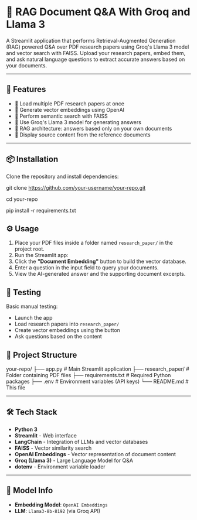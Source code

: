 # 🧠 RAG Document Q&A With Groq and Llama 3

A Streamlit application that performs Retrieval-Augmented Generation (RAG) powered Q&A over PDF research papers using Groq's Llama 3 model and vector search with FAISS. Upload your research papers, embed them, and ask natural language questions to extract accurate answers based on your documents.

---

## 🚀 Features

- 🧾 Load multiple PDF research papers at once
- 🧠 Generate vector embeddings using OpenAI
- 🔎 Perform semantic search with FAISS
- 🤖 Use Groq's Llama 3 model for generating answers
- 🧷 RAG architecture: answers based only on your own documents
- 📄 Display source content from the reference documents

---

## 📦 Installation

Clone the repository and install dependencies:

git clone https://github.com/your-username/your-repo.git

cd your-repo

pip install -r requirements.txt


## ⚙️ Usage

1. Place your PDF files inside a folder named `research_paper/` in the project root.
2. Run the Streamlit app:
3. Click the **"Document Embedding"** button to build the vector database.
4. Enter a question in the input field to query your documents.
5. View the AI-generated answer and the supporting document excerpts.

## 🧪 Testing

Basic manual testing:

- Launch the app
- Load research papers into `research_paper/`
- Create vector embeddings using the button
- Ask questions based on the content

## 📁 Project Structure

your-repo/
├── app.py # Main Streamlit application
├── research_paper/ # Folder containing PDF files
├── requirements.txt # Required Python packages
├── .env # Environment variables (API keys)
└── README.md # This file

---

## 🛠️ Tech Stack

- **Python 3**
- **Streamlit** - Web interface
- **LangChain** - Integration of LLMs and vector databases
- **FAISS** - Vector similarity search
- **OpenAI Embeddings** - Vector representation of document content
- **Groq (Llama 3)** - Large Language Model for Q&A
- **dotenv** - Environment variable loader

---

## 🤖 Model Info

- **Embedding Model**: `OpenAI Embeddings`
- **LLM**: `Llama3-8b-8192` (via Groq API)

